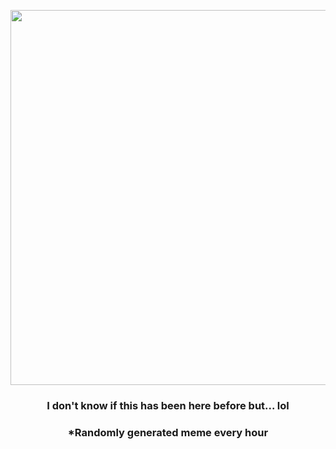 <p align="center">
        <img src="https://i.redd.it/mhhh9qsrksr81.jpg" width="600" height="600">
        </p>
        <h3 align="center">I don't know if this has been here before but... lol</h3>
        <h3 align="center">*Randomly generated meme every hour</h3>
    